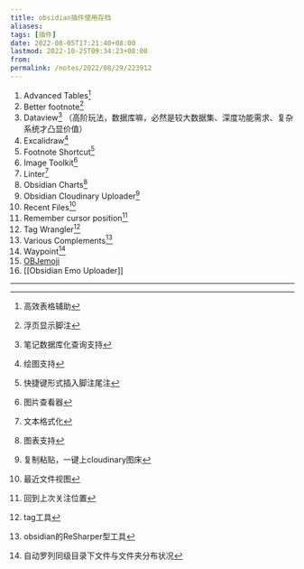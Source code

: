 ```yaml
---
title: obsidian插件使用存档
aliases: 
tags: [插件]
date: 2022-08-05T17:21:40+08:00
lastmod: 2022-10-25T09:34:23+08:00
from: 
permalink: /notes/2022/08/29/223912
---
```

1. Advanced Tables[^1]
2. Better footnote[^2]
3. Dataview[^3] （高阶玩法，数据库嘛，必然是较大数据集、深度功能需求、复杂系统才凸显价值）
4. Excalidraw[^4]
5. Footnote Shortcut[^5]
6. Image Toolkit[^6]
7. Linter[^7]
8. Obsidian Charts[^8]
9. Obsidian Cloudinary Uploader[^9]
10. Recent Files[^10]
11. Remember cursor position[^11]
12. Tag Wrangler[^12]
13. Various Complements[^13]
14. Waypoint[^14]
15. [OBJemoji](https://github.com/yaleiyale/OBJemoji)
16. [[Obsidian Emo Uploader]]

---

[^1]: 高效表格辅助

[^2]: 浮页显示脚注

[^3]: 笔记数据库化查询支持

[^4]: 绘图支持

[^5]: 快捷键形式插入脚注尾注

[^6]: 图片查看器

[^7]: 文本格式化

[^8]: 图表支持

[^9]: 复制粘贴，一键上cloudinary图床

[^10]: 最近文件视图

[^11]: 回到上次关注位置

[^12]: tag工具

[^13]: obsidian的ReSharper型工具

[^14]: 自动罗列同级目录下文件与文件夹分布状况
